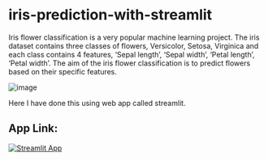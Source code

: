 # iris-prediction-with-streamlit
Iris flower classification is a very popular machine learning project. The iris dataset contains three classes of flowers, Versicolor, Setosa, Virginica
and each class contains 4 features, ‘Sepal length’, ‘Sepal width’, ‘Petal length’, ‘Petal width’. The aim of the iris flower classification is to predict
flowers based on their specific features.

![image](https://user-images.githubusercontent.com/91583687/210726427-a0ab0e5d-78a3-4f2d-8451-06b01da808e6.png)

Here I have done this using web app called streamlit.




## App Link:

[![Streamlit App](https://static.streamlit.io/badges/streamlit_badge_black_white.svg)](https://manishankar9977-iris-prediction-with-streamlit-irispred-f7v57o.streamlitapp.com/
)
